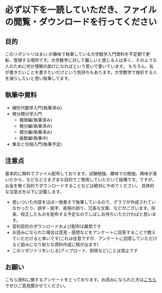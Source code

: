 # 必ず以下を一読していただき、ファイルの閲覧・ダウンロードを行ってください
## 目的
このリポジトリはまい.が趣味で執筆している大学数学入門資料を不定期で更新、管理する場所です。大学数学に対して難しいと感じる人は多く、そのような人のために何か理解の助けになればという思いで書いています。
もちろん、私が書きたいことを書きたいだけという気持ちもあります。大学数学で挫折する人を減らしたいと思い執筆してます。
## 執筆中資料
- 線形代数学入門(執筆済み)
- 微分積分学入門
  - 極限編(執筆済み)
  - 微分編(執筆済み)
  - 積分編(執筆済み)
  - 級数編(執筆中)
- 集合と位相入門(執筆予定)
## 注意点
基本的に無料でファイル配布しております。試験勉強、趣味での勉強、興味が湧いたから、などなどさまざまな目的でご使用していただいて結構です。ですが、お金を稼ぐ目的でダウンロードすることなどは絶対にやめてください。
具体的な注意点を以下に記載します。
- 思いついた内容をほぼ一発書きで執筆しているので、グラフが作成されていなかったり、誤字・脱字、表現の誤り、冗長な文章、などがございます。将来、校正したものを配布する予定なのでしばしお待ちいただければと思います。
- 営利目的のダウンロードおよび配布は厳禁です
- お読みになられた場合は意見・感想などをアンケートに回答することで教えていただけると幸いです(これは任意ですが、アンケートに回答していただけると励みになり新たな資料作成に精が出ます)
- このリポジトリをいじる(アップロード、削除など)ことは禁止です
## お願い
こちら資料に関するアンケートをとっております。お読みになられた方は[こちら](https://t.co/IzbQvFY4sx)でぜひご意見聞かせてください。
